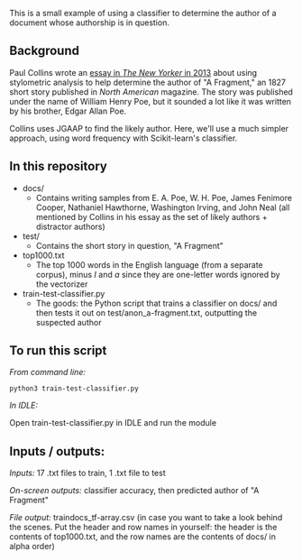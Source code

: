This is a small example of using a classifier to determine the author of a document whose authorship is in question. 

## Background

Paul Collins wrote an [essay in *The New Yorker* in 2013](https://www.newyorker.com/books/page-turner/poes-debut-hidden-in-plain-sight) about using stylometric analysis to help determine the author of "A Fragment," an 1827 short story published in *North American* magazine. The story was published under the name of William Henry Poe, but it sounded a lot like it was written by his brother, Edgar Allan Poe. 

Collins uses JGAAP to find the likely author. Here, we'll use a much simpler approach, using word frequency with Scikit-learn's classifier.

## In this repository

- docs/ 
	- Contains writing samples from E. A. Poe, W. H. Poe, James Fenimore Cooper, Nathaniel Hawthorne, Washington Irving, and John Neal (all mentioned by Collins in his essay as the set of likely authors + distractor authors)
- test/
	- Contains the short story in question, "A Fragment"
- top1000.txt
	- The top 1000 words in the English language (from a separate corpus), minus *I* and *a* since they are one-letter words ignored by the vectorizer 
- train-test-classifier.py
	- The goods: the Python script that trains a classifier on docs/ and then tests it out on test/anon_a-fragment.txt, outputting the suspected author

## To run this script

*From command line:*

```python3 train-test-classifier.py```

*In IDLE:*

Open train-test-classifier.py in IDLE and run the module 

## Inputs / outputs:

*Inputs:* 17 .txt files to train, 1 .txt file to test

*On-screen outputs:* classifier accuracy, then predicted author of "A Fragment"

*File output:* traindocs_tf-array.csv (in case you want to take a look behind the scenes. Put the header and row names in yourself: the header is the contents of top1000.txt, and the row names are the contents of docs/ in alpha order)